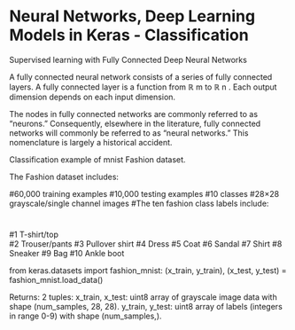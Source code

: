 # Neural Networks, Deep Learning Models in Keras - Classification 


Supervised learning with Fully Connected Deep Neural Networks

A fully connected neural network consists of a series of fully connected layers. A fully connected layer is a function from ℝ m to ℝ n . Each output dimension depends on each input dimension. 


The nodes in fully connected networks are commonly referred to as “neurons.” Consequently, elsewhere in the literature, fully connected networks will commonly be referred to as “neural networks.” This nomenclature is largely a historical accident.


Classification example of mnist Fashion dataset.


The Fashion dataset includes:

#60,000 training examples
#10,000 testing examples
#10 classes
#28×28 grayscale/single channel images
#The ten fashion class labels include:
#
#1     T-shirt/top  
#2     Trouser/pants
#3     Pullover shirt
#4     Dress
#5     Coat
#6     Sandal
#7     Shirt
#8     Sneaker
#9     Bag
#10    Ankle boot

from keras.datasets import fashion_mnist:
(x_train, y_train), (x_test, y_test) = fashion_mnist.load_data()

Returns:
2 tuples:
x_train, x_test: uint8 array of grayscale image data with shape (num_samples, 28, 28).
y_train, y_test: uint8 array of labels (integers in range 0-9) with shape (num_samples,).
